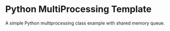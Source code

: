 # Python MultiProcessing Template

A simple Python multiprocessing class example with shared memory queue.



